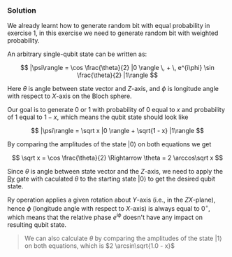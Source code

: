 ﻿### Solution

We already learnt how to generate random bit with equal probability in exercise 1, in this exercise we need to generate random bit with weighted probability.

An arbitrary single-qubit state can be written as:

$$
|\psi\rangle =
    \cos \frac{\theta}{2} |0 \rangle \, + \, e^{i\phi}  \sin \frac{\theta}{2} |1\rangle
$$

Here $\theta$ is angle between state vector and $Z$-axis, and $\phi$ is longitude angle with respect to $X$-axis on the Bloch sphere.

Our goal is to generate 0 or 1 with probability of 0 equal to $x$ and probability of 1 equal to $1 - x$, which means the qubit state should look like

$$
|\psi\rangle =
    \sqrt x |0 \rangle + \sqrt{1 - x} |1\rangle
$$

By comparing the amplitudes of the state $|0 \rangle$ on both equations we get

$$
\sqrt x = \cos \frac{\theta}{2} \Rightarrow \theta = 2 \arccos\sqrt x
$$

Since $\theta$ is angle between state vector and the $Z$-axis, we need to apply the [Ry](https://docs.microsoft.com/qsharp/api/qsharp/microsoft.quantum.intrinsic.ry) gate with caculated $\theta$ to the starting state $|0 \rangle$ to get the desired qubit state.

Ry operation applies a given rotation about $Y$-axis (i.e., in the $ZX$-plane), hence $\phi$ (longitude angle with respect to $X$-axis) is always equal to $0^{\circ}$, which means that the relative phase $e^{i\phi}$ doesn't have any impact on resulting qubit state.

> We can also calculate ${\theta}$ by comparing the amplitudes of the state $|1 \rangle$ on both equations, which is $2 \arcsin\sqrt{1.0 - x}$

